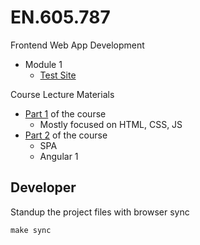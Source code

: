 # EN.605.787

Frontend Web App Development

- Module 1
  - [Test Site](https://deleomike.github.io/EN.605.787/module_1/test_site)

Course Lecture Materials

- [Part 1](./course_materials/fullstack-course4/) of the course
  - Mostly focused on HTML, CSS, JS
- [Part 2](./course_materials/fullstack-course5/) of the course
  - SPA
  - Angular 1

## Developer

Standup the project files with browser sync

```
make sync
```
